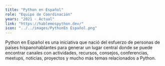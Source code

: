 ```yaml
---
title: "Python en Español"
role: "Equipo de Coordinación"
years: "2021 - Actual"
link: "https://hablemospython.dev/"
icon: "../../images/PythonEn Español.png"
---
```


Python en Español es una iniciativa que nació del esfuerzo de personas de países
hispanohablantes para generar un lugar central donde se puede encontrar canales
con actividades, recursos, consejos, conferencias, meetups, noticias, proyectos
y mucho más temas relacionados a Python.
